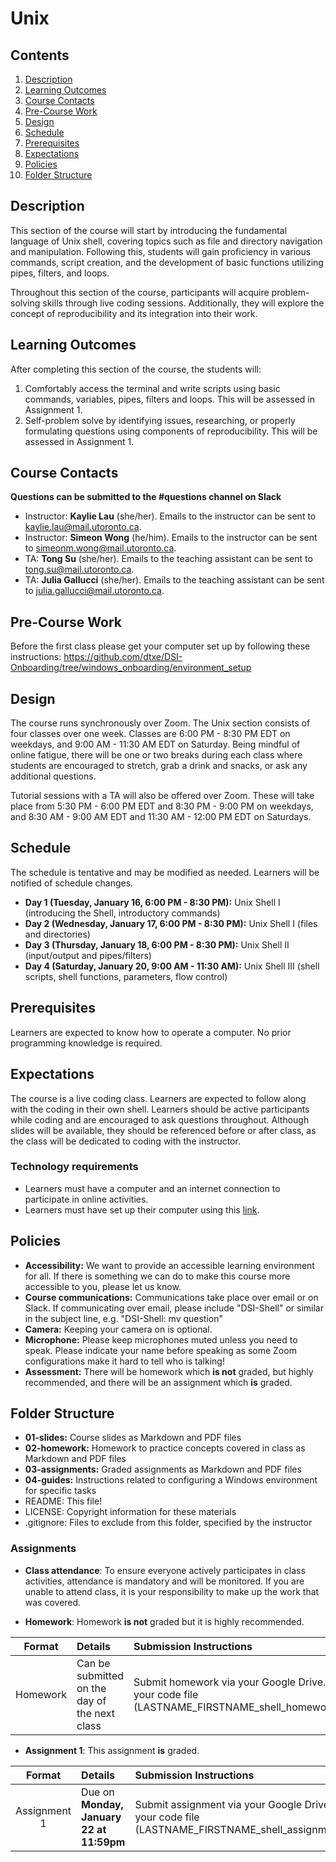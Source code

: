 # Unix

## Contents
1. [Description](https://github.com/UofT-DSI/shell/#description)
2. [Learning Outcomes](https://github.com/UofT-DSI/shell/#learning-outcomes)
3. [Course Contacts](https://github.com/UofT-DSI/shell/#course-contacts)
4. [Pre-Course Work](https://github.com/UofT-DSI/shell/#pre-course-work)
5. [Design](https://github.com/UofT-DSI/shell/#design)
6. [Schedule](https://github.com/UofT-DSI/shell/#schedule)
7. [Prerequisites](https://github.com/UofT-DSI/shell/#prerequisites)
7. [Expectations](https://github.com/UofT-DSI/shell/#expectations)
8. [Policies](https://github.com/UofT-DSI/shell/#policies)
9. [Folder Structure](https://github.com/UofT-DSI/shell/#folder-structure)

## Description
This section of the course will start by introducing the fundamental language of Unix shell, covering topics such as file and directory navigation and manipulation. Following this, students will gain proficiency in various commands, script creation, and the development of basic functions utilizing pipes, filters, and loops. 

Throughout this section of the course, participants will acquire problem-solving skills through live coding sessions. Additionally, they will explore the concept of reproducibility and its integration into their work.

## Learning Outcomes
After completing this section of the course, the students will:
1. Comfortably access the terminal and write scripts using basic commands, variables, pipes, filters and loops. This will be assessed in Assignment 1.
2. Self-problem solve by identifying issues, researching, or properly formulating questions using components of reproducibility. This will be assessed in Assignment 1.

## Course Contacts
**Questions can be submitted to the #questions channel on Slack**

* Instructor: **Kaylie Lau** (she/her). Emails to the instructor can be sent to kaylie.lau@mail.utoronto.ca.
* Instructor: **Simeon Wong** (he/him). Emails to the instructor can be sent to simeonm.wong@mail.utoronto.ca.
* TA: **Tong Su** (she/her). Emails to the teaching assistant can be sent to tong.su@mail.utoronto.ca.
* TA: **Julia Gallucci** (she/her). Emails to the teaching assistant can be sent to julia.gallucci@mail.utoronto.ca.

## Pre-Course Work
Before the first class please get your computer set up by following these instructions: https://github.com/dtxe/DSI-Onboarding/tree/windows_onboarding/environment_setup

## Design
The course runs synchronously over Zoom. The Unix section consists of four classes over one week. Classes are 6:00 PM - 8:30 PM EDT on weekdays, and 9:00 AM - 11:30 AM EDT on Saturday. Being mindful of online fatigue, there will be one or two breaks during each class where students are encouraged to stretch, grab a drink and snacks, or ask any additional questions. 

Tutorial sessions with a TA will also be offered over Zoom. These will take place from 5:30 PM - 6:00 PM EDT and 8:30 PM - 9:00 PM on weekdays, and 8:30 AM - 9:00 AM EDT and 11:30 AM - 12:00 PM EDT on Saturdays. 

## Schedule
The schedule is tentative and may be modified as needed. Learners will be notified of schedule changes.
* **Day 1 (Tuesday, January 16, 6:00 PM - 8:30 PM):** Unix Shell I (introducing the Shell, introductory commands)
* **Day 2 (Wednesday, January 17, 6:00 PM - 8:30 PM):** Unix Shell I (files and directories)
* **Day 3 (Thursday, January 18, 6:00 PM - 8:30 PM):** Unix Shell II (input/output and pipes/filters)
* **Day 4 (Saturday, January 20, 9:00 AM - 11:30 AM):** Unix Shell III (shell scripts, shell functions, parameters, flow control)

## Prerequisites
Learners are expected to know how to operate a computer. No prior programming knowledge is required.

## Expectations
The course is a live coding class. Learners are expected to follow along with the coding in their own shell. Learners should be active participants while coding and are encouraged to ask questions throughout. Although slides will be available, they should be referenced before or after class, as the class will be dedicated to coding with the instructor.
 
### Technology requirements
* Learners must have a computer and an internet connection to participate in online activities.
* Learners must have set up their computer using this [link](https://github.com/dtxe/DSI-Onboarding/tree/windows_onboarding/environment_setup).
 
## Policies
* **Accessibility:** We want to provide an accessible learning environment for all. If there is something we can do to make this course more accessible to you, please let us know.
* **Course communications:** Communications take place over email or on Slack. If communicating over email, please include "DSI-Shell" or similar in the subject line, e.g. "DSI-Shell: mv question"
* **Camera:** Keeping your camera on is optional.
* **Microphone:** Please keep microphones muted unless you need to speak. Please indicate your name before speaking as some Zoom configurations make it hard to tell who is talking!
* **Assessment:** There will be homework which **is not** graded, but highly recommended, and there will be an assignment which **is** graded.
 
## Folder Structure
* **01-slides:** Course slides as Markdown and PDF files
* **02-homework:** Homework to practice concepts covered in class as Markdown and PDF files
* **03-assignments:** Graded assignments as Markdown and PDF files
* **04-guides:** Instructions related to configuring a Windows environment for specific tasks 
* README: This file!
* LICENSE: Copyright information for these materials
* .gitignore: Files to exclude from this folder, specified by the instructor

### Assignments

* **Class attendance**: To ensure everyone actively participates in class activities, attendance is mandatory and will be monitored. If you are unable to attend class, it is your responsibility to make up the work that was covered.

* **Homework**:  Homework **is not** graded but it is highly recommended.

| Format | Details | Submission Instructions |
| :----: | :----- | :---------------------- |
| Homework | Can be submitted on the day of the next class | Submit homework via your Google Drive. Upload your code file (LASTNAME_FIRSTNAME_shell_homework_DAY.pdf). |

* **Assignment 1**: This assignment **is**  graded.

| Format | Details | Submission Instructions |
| :----: | :----- | :---------------------- |
| Assignment 1 | Due on **Monday, January 22 at 11:59pm** | Submit assignment via your Google Drive. Upload your code file (LASTNAME_FIRSTNAME_shell_assignment1.pdf). |